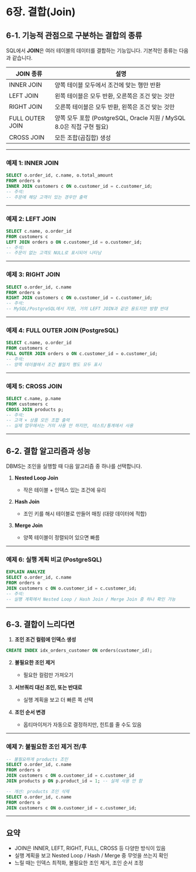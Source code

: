 
# 6장. 결합(Join)

## 6-1. 기능적 관점으로 구분하는 결합의 종류

SQL에서 **JOIN**은 여러 테이블의 데이터를 결합하는 기능입니다.
기본적인 종류는 다음과 같습니다.

| JOIN 종류         | 설명                                                     |
| --------------- | ------------------------------------------------------ |
| INNER JOIN      | 양쪽 테이블 모두에서 조건에 맞는 행만 반환                               |
| LEFT JOIN       | 왼쪽 테이블은 모두 반환, 오른쪽은 조건 맞는 것만                           |
| RIGHT JOIN      | 오른쪽 테이블은 모두 반환, 왼쪽은 조건 맞는 것만                           |
| FULL OUTER JOIN | 양쪽 모두 포함 (PostgreSQL, Oracle 지원 / MySQL 8.0은 직접 구현 필요) |
| CROSS JOIN      | 모든 조합(곱집합) 생성                                          |

---

### 예제 1: INNER JOIN

```sql
SELECT o.order_id, c.name, o.total_amount
FROM orders o
INNER JOIN customers c ON o.customer_id = c.customer_id;
-- 주석:
-- 주문에 해당 고객이 있는 경우만 출력
```

---

### 예제 2: LEFT JOIN

```sql
SELECT c.name, o.order_id
FROM customers c
LEFT JOIN orders o ON c.customer_id = o.customer_id;
-- 주석:
-- 주문이 없는 고객도 NULL로 표시되어 나타남
```

---

### 예제 3: RIGHT JOIN

```sql
SELECT o.order_id, c.name
FROM orders o
RIGHT JOIN customers c ON o.customer_id = c.customer_id;
-- 주석:
-- MySQL/PostgreSQL에서 지원, 거의 LEFT JOIN과 같은 용도지만 방향 반대
```

---

### 예제 4: FULL OUTER JOIN (PostgreSQL)

```sql
SELECT c.name, o.order_id
FROM customers c
FULL OUTER JOIN orders o ON c.customer_id = o.customer_id;
-- 주석:
-- 양쪽 테이블에서 조건 불일치 행도 모두 표시
```

---

### 예제 5: CROSS JOIN

```sql
SELECT c.name, p.name
FROM customers c
CROSS JOIN products p;
-- 주석:
-- 고객 × 상품 모든 조합 출력
-- 실제 업무에서는 거의 사용 안 하지만, 테스트/통계에서 사용
```

---

## 6-2. 결합 알고리즘과 성능

DBMS는 조인을 실행할 때 다음 알고리즘 중 하나를 선택합니다.

1. **Nested Loop Join**

   * 작은 테이블 + 인덱스 있는 조건에 유리
2. **Hash Join**

   * 조인 키를 해시 테이블로 만들어 매칭 (대량 데이터에 적합)
3. **Merge Join**

   * 양쪽 테이블이 정렬되어 있으면 빠름

---

### 예제 6: 실행 계획 비교 (PostgreSQL)

```sql
EXPLAIN ANALYZE
SELECT o.order_id, c.name
FROM orders o
JOIN customers c ON o.customer_id = c.customer_id;
-- 주석:
-- 실행 계획에서 Nested Loop / Hash Join / Merge Join 중 하나 확인 가능
```

---

## 6-3. 결합이 느리다면

1. **조인 조건 컬럼에 인덱스 생성**

```sql
CREATE INDEX idx_orders_customer ON orders(customer_id);
```

2. **불필요한 조인 제거**

   * 필요한 컬럼만 가져오기

3. **서브쿼리 대신 조인, 또는 반대로**

   * 실행 계획을 보고 더 빠른 쪽 선택

4. **조인 순서 변경**

   * 옵티마이저가 자동으로 결정하지만, 힌트를 줄 수도 있음

---

### 예제 7: 불필요한 조인 제거 전/후

```sql
-- 불필요하게 products 조인
SELECT o.order_id, c.name
FROM orders o
JOIN customers c ON o.customer_id = c.customer_id
JOIN products p ON p.product_id = 1; -- 실제 사용 안 함

-- 개선: products 조인 삭제
SELECT o.order_id, c.name
FROM orders o
JOIN customers c ON o.customer_id = c.customer_id;
```

---

## 요약

* JOIN은 INNER, LEFT, RIGHT, FULL, CROSS 등 다양한 방식이 있음
* 실행 계획을 보고 Nested Loop / Hash / Merge 중 무엇을 쓰는지 확인
* 느릴 때는 인덱스 최적화, 불필요한 조인 제거, 조인 순서 조정
